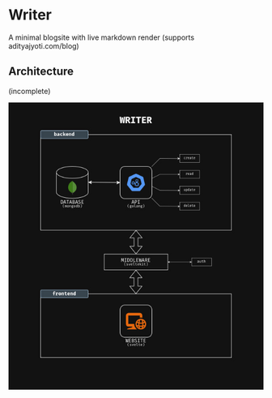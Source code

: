 # Writer

A minimal blogsite with live markdown render (supports adityajyoti.com/blog)

## Architecture

(incomplete)

<center>
    <img src="./.github/architecture-diagram.jpg" />
</center>
